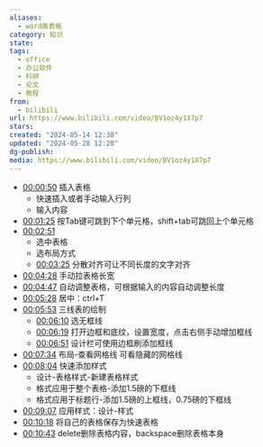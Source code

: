 ```yaml
---
aliases:
  - word画表格
category: 知识
state: 
tags:
  - office
  - 办公软件
  - 科研
  - 论文
  - 教程
from:
  - bilibili
url: https://www.bilibili.com/video/BV1oz4y1X7p7
stars: 
created: "2024-05-14 12:38"
updated: "2024-05-28 12:28"
dg-publish: 
media: https://www.bilibili.com/video/BV1oz4y1X7p7
---
```


- [00:00:50](https://www.bilibili.com/video/BV1oz4y1X7p7?t=50.468136#t=50.47) 插入表格
	- 快速插入或者手动输入行列
	- 输入内容
- [00:01:25](https://www.bilibili.com/video/BV1oz4y1X7p7?t=85.937898#t=01:25.94) 按Tab键可跳到下个单元格，shift+tab可跳回上个单元格
- [00:02:51](https://www.bilibili.com/video/BV1oz4y1X7p7?t=171.079974#t=02:51.08) 
	- 选中表格
	- 选布局方式
	- [00:03:25](https://www.bilibili.com/video/BV1oz4y1X7p7?t=205.213979#t=03:25.21) 分散对齐可让不同长度的文字对齐
- [00:04:28](https://www.bilibili.com/video/BV1oz4y1X7p7?t=268.292659#t=04:28.29) 手动拉表格长宽
- [00:04:47](https://www.bilibili.com/video/BV1oz4y1X7p7?t=287.391109#t=04:47.39) 自动调整表格，可根据输入的内容自动调整长度
- [00:05:28](https://www.bilibili.com/video/BV1oz4y1X7p7?t=328.240536#t=05:28.24) 居中：ctrl+T
- [00:05:53](https://www.bilibili.com/video/BV1oz4y1X7p7?t=353.049355#t=05:53.05) 三线表的绘制
	- [00:06:10](https://www.bilibili.com/video/BV1oz4y1X7p7?t=370.327146#t=06:10.33) 选无框线
	- [00:06:19](https://www.bilibili.com/video/BV1oz4y1X7p7?t=379.115952#t=06:19.12) 打开边框和底纹，设置宽度，点击右侧手动增加框线
	- [00:06:51](https://www.bilibili.com/video/BV1oz4y1X7p7?t=411.959836#t=06:51.96) 设计栏可使用边框刷添加框线
- [00:07:34](https://www.bilibili.com/video/BV1oz4y1X7p7?t=454.864203#t=07:34.86) 布局-查看网格线 可看隐藏的网格线
- [00:08:04](https://www.bilibili.com/video/BV1oz4y1X7p7?t=484.601451#t=08:04.60) 快速添加样式
	- 设计-表格样式-新建表格样式
	- 格式应用于整个表格-添加1.5磅的下框线
	- 格式应用于标题行-添加1.5磅的上框线，0.75磅的下框线
- [00:09:07](https://www.bilibili.com/video/BV1oz4y1X7p7?t=547.070095#t=09:07.07) 应用样式：设计-样式
- [00:10:18](https://www.bilibili.com/video/BV1oz4y1X7p7?t=618.048869#t=10:18.05) 将自己的表格保存为快速表格
- [00:10:43](https://www.bilibili.com/video/BV1oz4y1X7p7?t=643.811803#t=10:43.81) delete删除表格内容，backspace删除表格本身